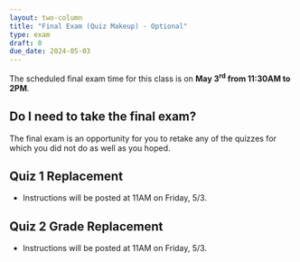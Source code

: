 ```yaml
---
layout: two-column
title: "Final Exam (Quiz Makeup) - Optional"
type: exam
draft: 0
due_date: 2024-05-03
---
```


The scheduled final exam time for this class is on **May 3<sup>rd</sup> from 11:30AM to 2PM**.

## Do I need to take the final exam?
The final exam is an opportunity for you to retake any of the quizzes for which you did not do as well as you hoped.

## Quiz 1 Replacement
* Instructions will be posted at 11AM on Friday, 5/3.

<!-- * [Retake Quiz 1 here](../activities/final-html-css) -->


## Quiz 2 Grade Replacement
* Instructions will be posted at 11AM on Friday, 5/3.

<!-- * First, take the paper exam
* Then, [Retake the Quiz 2 digital portion](../activities/final-javascript) -->


